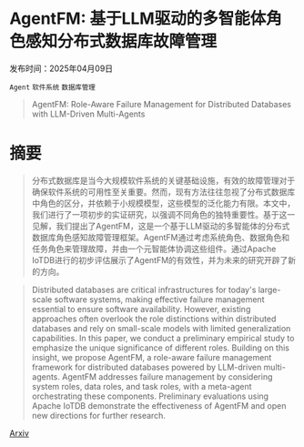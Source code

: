 # AgentFM: 基于LLM驱动的多智能体角色感知分布式数据库故障管理

发布时间：2025年04月09日

`Agent` `软件系统` `数据库管理`

> AgentFM: Role-Aware Failure Management for Distributed Databases with LLM-Driven Multi-Agents

# 摘要

> 分布式数据库是当今大规模软件系统的关键基础设施，有效的故障管理对于确保软件系统的可用性至关重要。然而，现有方法往往忽视了分布式数据库中角色的区分，并依赖于小规模模型，这些模型的泛化能力有限。本文中，我们进行了一项初步的实证研究，以强调不同角色的独特重要性。基于这一见解，我们提出了AgentFM，这是一个基于LLM驱动的多智能体的分布式数据库角色感知故障管理框架。AgentFM通过考虑系统角色、数据角色和任务角色来管理故障，并由一个元智能体协调这些组件。通过Apache IoTDB进行的初步评估展示了AgentFM的有效性，并为未来的研究开辟了新的方向。

> Distributed databases are critical infrastructures for today's large-scale software systems, making effective failure management essential to ensure software availability. However, existing approaches often overlook the role distinctions within distributed databases and rely on small-scale models with limited generalization capabilities. In this paper, we conduct a preliminary empirical study to emphasize the unique significance of different roles. Building on this insight, we propose AgentFM, a role-aware failure management framework for distributed databases powered by LLM-driven multi-agents. AgentFM addresses failure management by considering system roles, data roles, and task roles, with a meta-agent orchestrating these components. Preliminary evaluations using Apache IoTDB demonstrate the effectiveness of AgentFM and open new directions for further research.

[Arxiv](https://arxiv.org/abs/2504.06614)